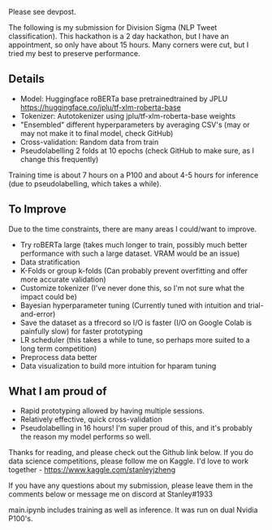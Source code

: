 Please see devpost.

The following is my submission for Division Sigma (NLP Tweet classification). This hackathon is a 2 day hackathon, but I have an appointment, so only have about 15 hours. Many corners were cut, but I tried my best to preserve performance.

## Details
- Model: Huggingface roBERTa base pretrainedtrained by JPLU https://huggingface.co/jplu/tf-xlm-roberta-base
- Tokenizer: Autotokenizer using jplu/tf-xlm-roberta-base weights
- "Ensembled" different hyperparameters by averaging CSV's (may or may not make it to final model, check GitHub)
- Cross-validation: Random data from train
- Pseudolabelling 2 folds at 10 epochs (check GitHub to make sure, as I change this frequently)

Training time is about 7 hours on a P100 and about 4-5 hours for inference (due to pseudolabelling, which takes a while).

## To Improve
Due to the time constraints, there are many areas I could/want to improve.
- Try roBERTa large (takes much longer to train, possibly much better performance with such a large dataset. VRAM would be an issue)
- Data stratification 
- K-Folds or group k-folds (Can probably prevent overfitting and offer more accurate validation)
- Customize tokenizer (I've never done this, so I'm not sure what the impact could be)
- Bayesian hyperparameter tuning (Currently tuned with intuition and trial-and-error)
- Save the dataset as a tfrecord so I/O is faster (I/O on Google Colab is painfully slow) for faster prototyping
- LR scheduler (this takes a while to tune, so perhaps more suited to a long term competition)
- Preprocess data better
- Data visualization to build more intuition for hparam tuning

## What I am proud of
- Rapid prototyping allowed by having multiple sessions. 
- Relatively effective, quick cross-validation
- Pseudolabelling in 16 hours! I'm super proud of this, and it's probably the reason my model performs so well.

Thanks for reading, and please check out the Github link below. If you do data science competitions, please follow me on Kaggle. I'd love to work together - https://www.kaggle.com/stanleyjzheng

If you have any questions about my submission, please leave them in the comments below or message me on discord at Stanley#1933

main.ipynb includes training as well as inference. It was run on dual Nvidia P100's.


